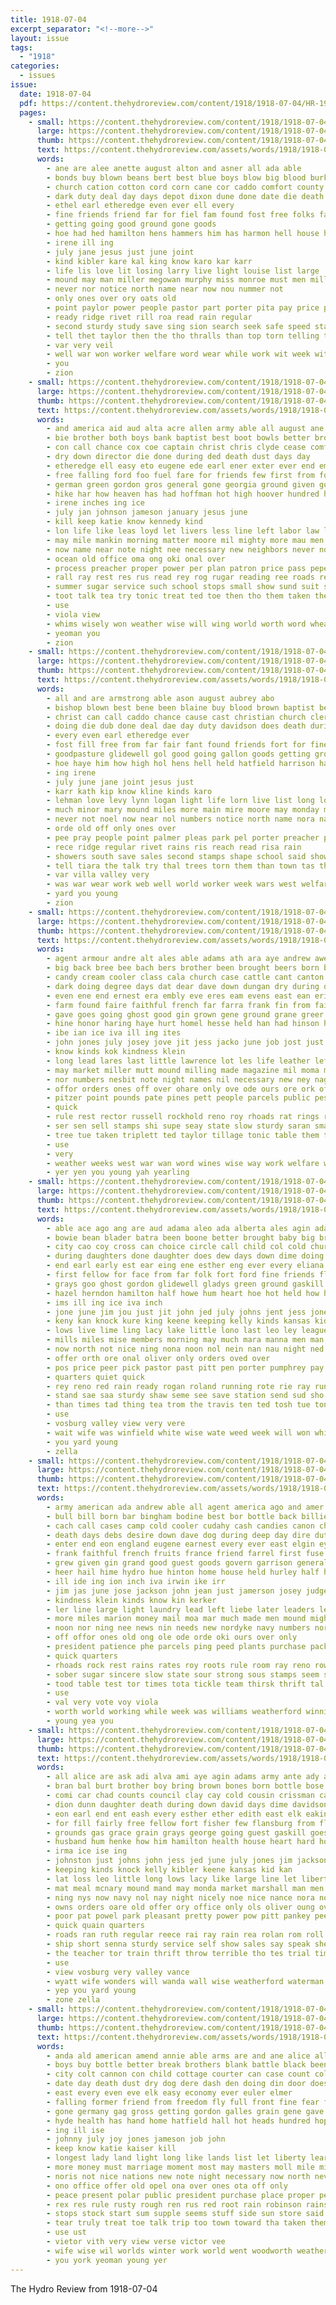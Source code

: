 ```yaml
---
title: 1918-07-04
excerpt_separator: "<!--more-->"
layout: issue
tags:
  - "1918"
categories:
  - issues
issue:
  date: 1918-07-04
  pdf: https://content.thehydroreview.com/content/1918/1918-07-04/HR-1918-07-04.pdf
  pages:
    - small: https://content.thehydroreview.com/content/1918/1918-07-04/small/HR-1918-07-04-01.jpg
      large: https://content.thehydroreview.com/content/1918/1918-07-04/large/HR-1918-07-04-01.jpg
      thumb: https://content.thehydroreview.com/content/1918/1918-07-04/thumbnails/HR-1918-07-04-01.jpg
      text: https://content.thehydroreview.com/assets/words/1918/1918-07-04/HR-1918-07-04-01.txt
      words:
        - ane are alee anette august alton and asner all ada able
        - bonds buy blown beans bert best blue boys blow big blood burkhart back brabant ball bene bridgeport brown bring but bishop buring been
        - church cation cotton cord corn cane cor caddo comfort county can christ clerk chance call come cause chris clara christian cheer
        - dark duty deal day days depot dixon dune done date die death doing
        - ethel earl etheredge even ever ell every
        - fine friends friend far for fiel fam found fost free folks fall fern fair from fisk
        - getting going good ground gone goods
        - hoe had hed hamilton hens hammers him has harmon hell house harrison hans held heaven hydro hopewell high how hail hom
        - irene ill ing
        - july jane jesus just june joint
        - kind kibler kare kal king know karo kar karr
        - life lis love lit losing larry live light louise list large
        - mound may man miller megowan murphy miss monroe must men mills morgan more matter monday mill mary miles moore much
        - never nor notice north name near now nou nummer not
        - only ones over ory oats old
        - point paylor power people pastor part porter pita pay price park preacher pray promise poe purchase per porte past
        - ready ridge rivet rill roa read rain regular
        - second sturdy study save sing sion search seek safe speed stamps stamp shape sei showers soul south small said sinner salmon school springs sales season size shade sale say
        - tell thet taylor then the tho thralls than top torn telling talk try tee them trees
        - var very veil
        - well war won worker welfare word wear while work wit week with welling win whiteley white was world wich will williams
        - you
        - zion
    - small: https://content.thehydroreview.com/content/1918/1918-07-04/small/HR-1918-07-04-02.jpg
      large: https://content.thehydroreview.com/content/1918/1918-07-04/large/HR-1918-07-04-02.jpg
      thumb: https://content.thehydroreview.com/content/1918/1918-07-04/thumbnails/HR-1918-07-04-02.jpg
      text: https://content.thehydroreview.com/assets/words/1918/1918-07-04/HR-1918-07-04-02.txt
      words:
        - and america aid aud alta acre allen army able all august ane alt aust ain american are ames alli aro
        - bie brother both boys bank baptist best boot bowls better brown big bert but bow buy bradley been bottom bethel baby back blood bond brand
        - con call chance cox coe captain christ chris clyde cease comfort cannon cot class child chas county car company cause christian coffee can cap church come caddo city caro cecil center cradle
        - dry down director die done during ded death dust days day
        - etheredge ell easy eto eugene ede earl ener exter ever end eme every edmond
        - free falling ford foo fuel fare for friends few first from found far farmer folks fell
        - german green gordon gros general gone georgia ground given good grain
        - hike har how heaven has had hoffman hot high hoover hundred hudson hydro him harrison hair homes home hee hes harmon hand hardesty holder her hinton heart hatfield herbert hope hobbs
        - irene inches ing ice
        - july jan johnson jameson january jesus june
        - kill keep katie know kennedy kind
        - lon life like leas loyd let livers less line left labor law lake love longer loose live last little light lamb luse
        - may mile mankin morning matter moore mil mighty more mau men morris made mea might meal many man method must mankins monday mutton money miss
        - now name near note night nee necessary new neighbors never not news north nor
        - ocean old office oma ong oki onal over
        - process preacher proper power per plan patron price pass pepe perfect public pray payne person present pees pounds people persons pastor pan
        - rall ray rest res rus read rey rog rugar reading ree roads ren roll
        - summer sugar service such school stops small show sund suit sledge save supply sale soyer saturday style scott september seek saving state sumption stock seven sup she states star sunday sing sinner soul sell see sines stuff sieg special sick surgeon
        - toot talk tea try tonic treat ted toe then tho them taken the thore tue thrift than tort tee tell tor
        - use
        - viola view
        - whims wisely won weather wise will wing world worth word wheat win winter was well worthy with waste work war welfare went week while worker
        - yeoman you
        - zion
    - small: https://content.thehydroreview.com/content/1918/1918-07-04/small/HR-1918-07-04-03.jpg
      large: https://content.thehydroreview.com/content/1918/1918-07-04/large/HR-1918-07-04-03.jpg
      thumb: https://content.thehydroreview.com/content/1918/1918-07-04/thumbnails/HR-1918-07-04-03.jpg
      text: https://content.thehydroreview.com/assets/words/1918/1918-07-04/HR-1918-07-04-03.txt
      words:
        - all and are armstrong able ason august aubrey abo
        - bishop blown best bene been blaine buy blood brown baptist bert big back but beaver bridgeport bring blue bonds burkhart
        - christ can call caddo chance cause cast christian church clerk corn car come clara chris cord count came clinton county
        - doing die dub done deal dae day duty davidson does death during dark
        - every even earl etheredge ever
        - fost fill free from far fair fant found friends fort for fine fell fish friend
        - goodpasture glidewell gol good going gallon goods getting ground
        - hoe haye him how high hol hens hell held hatfield harrison harmon had hydro has heaven hail home hopewell house herbe
        - ing irene
        - july june jane joint jesus just
        - karr kath kip know kline kinds karo
        - lehman love levy lynn logan light life lorn live list long look
        - much minor mary mound miles more main mire moore may monday men miller mcfarlin marvel miss mansel man matter must
        - never not noel now near nol numbers notice north name nora nace nen nor
        - orde old off only ones over
        - pee pray people point palmer pleas park pel porter preacher purchase price power past pay pastor per part
        - rece ridge regular rivet rains ris reach read risa rain
        - showers south save sales second stamps shape school said showe say salmon springs sell seek sturdy safe shade send sing soul sinner study sale shower
        - tell tiara the talk try thal trees torn them than town tas then top
        - var villa valley very
        - was war wear work web well world worker week wars west welfare white won with willis williams win wilson wie while word will woods
        - yard you young
        - zion
    - small: https://content.thehydroreview.com/content/1918/1918-07-04/small/HR-1918-07-04-04.jpg
      large: https://content.thehydroreview.com/content/1918/1918-07-04/large/HR-1918-07-04-04.jpg
      thumb: https://content.thehydroreview.com/content/1918/1918-07-04/thumbnails/HR-1918-07-04-04.jpg
      text: https://content.thehydroreview.com/assets/words/1918/1918-07-04/HR-1918-07-04-04.txt
      words:
        - agent armour andre alt ales able adams ath ara aye andrew awe ave and american aby age ady auld army ator all are aro ali aly ain ana aver ago ale ames abla ange alan
        - big back bree bee bach bers brother been brought beers born bare butter baye bryson bodine bar bonds bos baptist brida bud bias but boys barber best barley ball billie bogan bore bottle better burkhalter baby beer bingham bound booze buy brown blown bulk battles blackwell bill board boy bel bok blind bard bull
        - candy cream cooler class cala church case cattle cant canton candies call clyde child clear come charles change cedric caine cha christian card can cot care camp cee chey commander count cate cates company cording cor curtis cash county cost close ceres canon caller casler congress caddo came city
        - dark doing degree days dat dear dave down dungan dry during daniels daughter dog day der death debs deep dire dinner
        - even ene end ernest era embly eve eres eam evens east ean erie emma ele ethan earnest eves every england
        - farm found faire faithful french far farra frank fin from fails fargo france free front friend fow force folks for farrel fune flow fuse few first fruits farmer fine friends friday
        - gave goes going ghost good gin grown gene ground grane greer guest gain gat goats gertrude gold general gate grand garrison
        - hine honor haring haye hurt homel hesse held han had hinson how harry hed hara hae howe herford him house hugh has hydro hope hall home hundred henry hard husband host heads heer high hea her handle hom homes herndon hinton hurley hurst
        - ibe ian ice iva ill ing ites
        - john jones july josey jove jit jess jacko june job jost just judge jamerson jack jog
        - know kinds kok kindness klein
        - long lead lares last little lawrence lot les life leather left lock like loss law lowing laura lone longer line lower lim laval large lit lovely louie letter
        - may market miller mutt mound milling made magazine mil moma man mas miss mesiti main mere must much more maude minnie morris mis moth million most mak mer mat mission mail many miles mall mare marion method men money
        - nor numbers nesbit note night names nil necessary new ney nag needs north neighbors near now news not nour navy need nan never
        - offor orders ones off over ohare only ove ode ours ore ork office old
        - pitzer point pounds pate pines pett people parcels public pest pat passage pata plain president part post par pay pitre por persons proper place per pretty pro phe pure purchase present pron
        - quick
        - rule rest rector russell rockhold reno roy rhoads rat rings reo room running rema rime rates ras rider run ray red rowan rout rade reason rent raymond rosenberger rains
        - ser sen sell stamps shi supe seay state slow sturdy saran small sober summer speed service say station suga sour sugar sister ship states seem sense said swift sunday still sud street seco sale selling save strong steel special saturday sage speech son south such sire she sane sales san spain sax staat sir see sear soon severa
        - tree tue taken triplett ted taylor tillage tonic table them tok triplet thomas tae ton tater trom tom thet thrift takes torney tope tho try than tor tickle tee tam tine tar times tow tag tucker thie thirsk thing tinker take too the tobacco
        - use
        - very
        - weather weeks west war wan word wines wise way work welfare wali williams week wash wate worth ways win wal whan working wee world widen wheat washington was winnie want while words wares with will wife workman wilt went weatherford wille wand
        - yer yen you young yah yearling
    - small: https://content.thehydroreview.com/content/1918/1918-07-04/small/HR-1918-07-04-05.jpg
      large: https://content.thehydroreview.com/content/1918/1918-07-04/large/HR-1918-07-04-05.jpg
      thumb: https://content.thehydroreview.com/content/1918/1918-07-04/thumbnails/HR-1918-07-04-05.jpg
      text: https://content.thehydroreview.com/assets/words/1918/1918-07-04/HR-1918-07-04-05.txt
      words:
        - able ace ago ang are aud adama aleo ada alberta ales agin adam ater ask adams army aga america anh all ave and
        - bowie bean blader batra been boone better brought baby big bran bro bese blow back business bee but bone boys buy both bar burt bane brother best baptist byrne breed
        - city cao coy cross can choice circle call child col cold church clay came camp corn come caddo creek car carver cream coins cox county count
        - during daughters done daughter does dew days down dime doing dys dark death dunn darko day
        - end earl early est ear eing ene esther eng ever every eliana eve etna ela eon elie
        - first fellow for face from far folk fort ford fine friends flag friday fei fore few foreman fire fam fell fee fill felton fairly folks findley fred fisher free fay furlough found farmer
        - grays goo ghost gordon glidewell gladys green ground gaskill gave good ghering gear going getting gray guest gra grace gen grave gion goes given grow gat
        - hazel herndon hamilton half howe hum heart hoe hot held how hill heard hopewell head hydro hart her hees home hurt hom hildebrand hands hosp high hugh honor had has hawkins house him hoi
        - ims ill ing ice iva inch
        - jone june jim jou just jit john jed july johns jent jess jones
        - keny kan knock kure king keene keeping kelly kinds kansas kidney ken
        - lows live lime ling lacy lake little lono last leo ley league loss like late laura lor loving lone left less long lightning let low liberty lottie life lae land
        - mills miles mise members morning may much mara manna men man moyse model meal marshall miller more mill mile moment monday montana market many mary made most missouri miu moni mound miss
        - now north not nice ning nona noon nol nein nan nau night ned nana neat nicely near new
        - offer orth ore onal oliver only orders oved over
        - pos price peer pick pastor past pitt pen porter pumphrey pay part pump people pro peebles pope pow paul purcell peden power pretty postal pleasant place per pee polley
        - quarters quiet quick
        - rey reno red rain ready rogan roland running rote rie ray run ream road ruth roa reside rae rea rosa rates rath rains rais rata russell
        - stand sae saa sturdy shaw seme see save station send sud sho savior soo sibley speak sublet son speaker south siemens streets sly soar selzer sone seven saturday sunday sindy sare showers seman she sales stock supper siar short stamp sam store storm school sella sickles special service servi sees serio shan sit sun sal still sunda sister
        - than times tad thing tea trom the travis ten ted tosh tue ton them tora test tay tar thea train town tah tienda tari tury thony try thys tok tao thet tho take texas teach terrible thal
        - use
        - vosburg valley view very vere
        - wait wife was winfield white wise wate weed week will won while went wen whitson west with win word wanda william wand walle weeks wyatt well war water wheat weather waterman wie weatherford work
        - you yard young
        - zella
    - small: https://content.thehydroreview.com/content/1918/1918-07-04/small/HR-1918-07-04-06.jpg
      large: https://content.thehydroreview.com/content/1918/1918-07-04/large/HR-1918-07-04-06.jpg
      thumb: https://content.thehydroreview.com/content/1918/1918-07-04/thumbnails/HR-1918-07-04-06.jpg
      text: https://content.thehydroreview.com/assets/words/1918/1918-07-04/HR-1918-07-04-06.txt
      words:
        - army american ada andrew able all agent america ago and amer ara ane aken aver ames agonoy armour ather arco age are
        - bull bill born bar bingham bodine best bor bottle back billie bees better bore beer big barber beers buy ball barley business booze blown bulk bree baby boy brother bonds boys been bogan battle baptist brought blind but bowie butter block bos bryson brown burkhalter bass blackwell
        - cach call cases camp cold cooler cudahy cash candies canon change cross class con can cates city casler case church clare canton care curtis cecil commander congress close cedric county citizen cost christian camps cream card came cording clear caddo caller common cot clyde cant
        - death days debs desire down dave dog during deep day dire duty dry dones divine dinner danger doing dent director dungan dare
        - enter end eon england eugene earnest every ever east elgin eye emma etter ernest ean ent even
        - frank faithful french fruits france friend farrel first fuse free friday fine front farm faire few for from fred folks farmer force friends farra far fon found full finder fails
        - grew given gin grand good guest goods govern garrison general gain greer gon gold game gertrude goes gave ground ghost gad goats grounds going
        - heer hail hime hydro hue hinton home house held hurley half hot handle host harry has haring homes hey hard her hay hurst henry hugh him haan hom had high hise hope heads hundred hall hyde herndon how
        - ill ide ing ion inch iva irwin ike irr
        - jim jas june jose jackson john jean just jamerson josey judge jesus
        - kindness klein kinds know kin kerker
        - ler line large light laundry lead left liebe later leaders learned land little lower lin labore last leon lovely lodge lows lawrence laval lor ley life long lett laura league law leather longer letter louie loyal
        - more miles marion money mail moa mar much made men mound might many minnie mer mighty miller morning moth mine man matter mak maude may main mall market magazine miss mission million morris most milk matl milling must
        - noon nor ning nee news nin needs new nordyke navy numbers north ney neighbors necessary names near never night ner note now need nares not newcomer nil nota
        - off offor ones old ong ole ode orde oki ours over only
        - president patience phe parcels ping peed plants purchase pack pay persons profit pat pure plain pretty passage pie pro people point pines pal part proper pitzer pac per place public proud post paris pear pounds
        - quick quarters
        - rhoads rock rest rains rates roy roots rule room ray reno rowan run rockhold rosenberger reason ross rent rate rege rout rail rider russell running
        - sober sugar sincere slow state sour strong sous stamps seem sacks saw states ship shy salmon speed street service soon save setters sunday sur surprise steel sturdy saturday saxon sister sary school see stands spain son second special schmidt speech secret station score sales sum straight sovereign said stene slim swift sense south summer such sell sale selling say somes she sha
        - tood table test tor times tota tickle team thirsk thrift tal the tho take takes tie torney ture tim tobacco train town taylor thy tinker tax triplett tillage thomas try them ton than tucker thi troy tote tes too tish triplet tell taken
        - use
        - val very vote voy viola
        - worth world working while week was williams weatherford winnie will wile won watch win weeks wise want west wee ways word wagon wyatt workman write washington wife weight went welfare why with weather well way watt wai wood words wheat wes war wash
        - young yea you
    - small: https://content.thehydroreview.com/content/1918/1918-07-04/small/HR-1918-07-04-07.jpg
      large: https://content.thehydroreview.com/content/1918/1918-07-04/large/HR-1918-07-04-07.jpg
      thumb: https://content.thehydroreview.com/content/1918/1918-07-04/thumbnails/HR-1918-07-04-07.jpg
      text: https://content.thehydroreview.com/assets/words/1918/1918-07-04/HR-1918-07-04-07.txt
      words:
        - all alice are ask adi alva ami aye agin adams army ante ady alberta ache and ain area alonzo able ago ada alt ana
        - bran bal burt brother boy bring brown bones born bottle bose baby blader big better burkhart best boone bro blow back bowie both burdick began been boys bree burns business buy but baptist breed
        - comi car chad counts council clay cay cold cousin crissman caddo come company cream city choice canute call corn cox cane cone case captain cradle county church col child camp clara carver care creek came cad
        - dion dunn daughter death during down david days dime davidson dark done day doing does der
        - eon earl end ent eash every esther ether edith east elk eakins etheredge eve
        - for fill fairly free fellow fort fisher few flansburg from flag face furlough felton friends fred frank friday fever fire ford fine fast findley first famous found fost france foreman farm fell folks farmer far
        - grounds gas grace grain grays george going guest gaskill goes gaeta gentleman getting grow gordon guard gertrude gener ghost gall guill green ghering gray gladys gear greet glad german good glidewell graham gone
        - husband hum henke how him hamilton health house heart hard hopewell hurt hine happy heese hydro hildebrand hazel hore hosea home hering hai held hone hill hino half had honor hor hileman hands haye heard has hawkins hoagland hand hugh hope her herndon hot hae
        - irma ice ise ing
        - johnston just johns john jess jed june july jones jim jackson james
        - keeping kinds knock kelly kibler keene kansas kid kan
        - lat loss leo little long lows lacy like large line let liberty last lawrence lad lime less late loving left laude league live life lynch lay latter lake lis lahoma lit learn lear lara lottie land
        - mat meal mcnary mound mand may monda market marshall man men miss miller made moto montana ming mary model miles morning many meas mith most mill missouri mond moore moment mills maat mehta more might monday
        - ning nys now navy nol nay night nicely noe nice nance nora not new nein nace north names nie neighbor near
        - owns orders oare old offer ory office only ols oliver oung over
        - poor pat powel park pleasant pretty power pow pitt pankey peebles part posta policy place pumphrey pew pump price peden peat paul pogan poe pant people pee peal past pick phe proper pastor pope point
        - quick quain quarters
        - roads ran ruth regular reece rai ray rain rea rolan rom roll russel red ready rey reno rosser running rel run road roland russell
        - ship short senna sturdy service self show sales say speak she states supper stanley speaker shanks socks subject sund saturday salesman suter sunday sells station storm shi stamp special stone sae sit schools send stock store sea sickles set seven son sewing sister shaw showers struck side south sun seat save smith sie school shall
        - the teacher tor train thrift throw terrible tho tes trial times till tas thea ton them taylor tin try tary tally texas top test than town tim talk travis tew take
        - use
        - view vosburg very valley vance
        - wyatt wife wonders will wanda wall wise weatherford waterman winfield water william wee well wheat west was wind wank waler white work word wait week war weather with went woods whitson walt weeks while
        - yep you yard young
        - zone zella
    - small: https://content.thehydroreview.com/content/1918/1918-07-04/small/HR-1918-07-04-08.jpg
      large: https://content.thehydroreview.com/content/1918/1918-07-04/large/HR-1918-07-04-08.jpg
      thumb: https://content.thehydroreview.com/content/1918/1918-07-04/thumbnails/HR-1918-07-04-08.jpg
      text: https://content.thehydroreview.com/assets/words/1918/1918-07-04/HR-1918-07-04-08.txt
      words:
        - anda ald american amend annie able arms are and ane alice all america allen
        - boys buy bottle better break brothers blank battle black been blood business best brown bradley bridge big bee brief bank but began brand bis both baby blessing
        - city colt cannon con child cottage courter can case count cold council came comfort carry car class chair cord come chas clock cox clyde company caddo cas corn czar clear chest cruel call cost care
        - date day death dust dry dog dere dash den doing din door does down deep dear dollar depot dea dat die
        - east every even eve elk easy economy ever euler elmer
        - falling former friend from freedom fly full front fine fear fore farmer force forth for fight fry fresh friday fought fuel foree face foreman first fall few free
        - gone germany gag gross getting gordon galles grain gene gave ger good golf grace general grand german
        - hyde health has hand home hatfield hall hot heads hundred hope hames him house hie hoffman hose hence howard her harry hed hair henke halls homes henry hon hydro hard husband hour how hinton hone had high
        - ing ill ise
        - johnny july joy jones jameson job john
        - keep know katie kaiser kill
        - longest lady land light long like lands list let liberty learn law love last little large look live leaders loose line longer
        - more money must marriage moment most may masters moll mile might mankins mans morning made miller man much monday mere mighty means men method many mankin matter milk morris mee mill
        - noris not nice nations new note night necessary now north never ning
        - ono office offer old opel ona over ones ota off only
        - peace present polar public president purchase place proper per price post pet province pleasant power pass past perfect point people
        - rex res rule rusty rough ren rus red root rain robinson rains render rae roads rude rou rail roy ridge real robertson racy record russian run rings
        - stops stock start sum supple seems stuff side sun store said send sie special star surgeon sell service second she seen share soon supply scott seven stroke single sunda suit shown standard slan smoke sam still son spain saw sales sunday stamps speed shy sick such school states samuel strange see sieg sia smile sale soe saving style set seem save say
        - tear truly treat toe talk trip too town toward tha taken them then tell ten take tonic than trial tho try the thing thrift
        - use ust
        - vietor vith very view verse victor vee
        - wife wise wil worlds winter work world went woodworth weather willing war western wear wood will why writer week with won was weld way win well
        - you york yeoman young yer
---
```


The Hydro Review from 1918-07-04

<!--more-->

